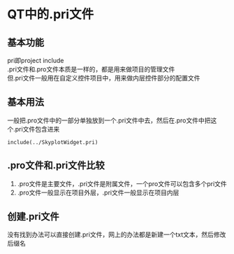# QT中的.pri文件

## 基本功能
pri即project include  
.pri文件和.pro文件本质是一样的，都是用来做项目的管理文件  
但.pri文件一般用在自定义控件项目中，用来做内层控件部分的配置文件  


## 基本用法
一般把.pro文件中的一部分单独放到一个.pri文件中去，然后在.pro文件中把这个.pri文件包含进来  
```
include(../SkyplotWidget.pri)
```

## .pro文件和.pri文件比较
1. .pro文件是主要文件，.pri文件是附属文件，一个pro文件可以包含多个pri文件
2. .pro文件一般显示在项目外层，.pri文件一般显示在项目内层


## 创建.pri文件
没有找到办法可以直接创建.pri文件，网上的办法都是新建一个txt文本，然后修改后缀名  